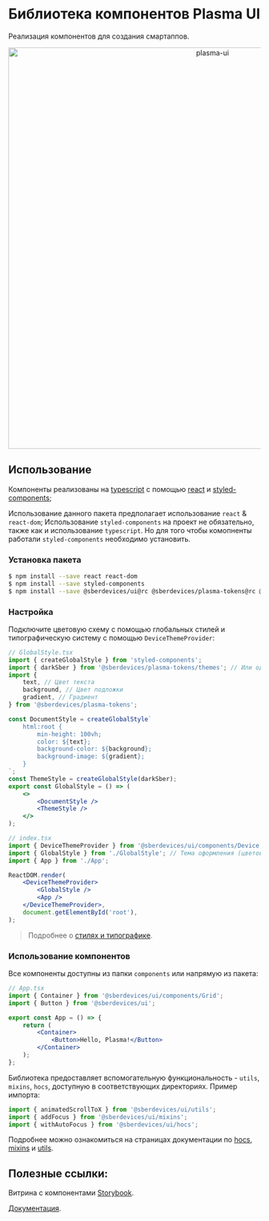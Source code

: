 # Библиотека компонентов Plasma UI

Реализация компонентов для создания смартаппов.

<p align="center">
  <img width="800" src="https://user-images.githubusercontent.com/1813468/98609687-ea20fc80-22fe-11eb-8d84-cd26385f01ed.png" alt="plasma-ui" />
</p>

## Использование

Компоненты реализованы на [typescript](https://www.typescriptlang.org/) с помощью [react](https://reactjs.org/) и [styled-components](https://styled-components.com/);

Использование данного пакета предполагает использование `react` & `react-dom`;
Использование `styled-components` на проект не обязательно, также как и использование `typescript`.
Но для того чтобы комопненты работали `styled-components` необходимо установить.

### Установка пакета

```bash
$ npm install --save react react-dom
$ npm install --save styled-components
$ npm install --save @sberdevices/ui@rc @sberdevices/plasma-tokens@rc @sberdevices/plasma-icons@rc
```

### Настройка

Подключите цветовую схему с помощью глобальных стилей и типографическую систему с помощью `DeviceThemeProvider`:

```jsx
// GlobalStyle.tsx
import { createGlobalStyle } from 'styled-components';
import { darkSber } from '@sberdevices/plasma-tokens/themes'; // Или один из списка: darkEva, darkJoy, lightEva, lightJoy, lightSber
import {
    text, // Цвет текста
    background, // Цвет подложки
    gradient, // Градиент
} from '@sberdevices/plasma-tokens';

const DocumentStyle = createGlobalStyle`
    html:root {
        min-height: 100vh;
        color: ${text};
        background-color: ${background};
        background-image: ${gradient};
    }
`;
const ThemeStyle = createGlobalStyle(darkSber);
export const GlobalStyle = () => (
    <>
        <DocumentStyle />
        <ThemeStyle />
    </>
);
```

```jsx
// index.tsx
import { DeviceThemeProvider } from '@sberdevices/ui/components/Device'; // Типографика, имеющая размеры, зависимые от типа устройства
import { GlobalStyle } from './GlobalStyle'; // Тема оформления (цветовая схема)
import { App } from './App';

ReactDOM.render(
    <DeviceThemeProvider>
        <GlobalStyle />
        <App />
    </DeviceThemeProvider>,
    document.getElementById('root'),
);
```

> Подробнее о [стилях и типографике](https://github.com/sberdevices/plasma/tree/rc/packages/plasma-tokens).

### Использование компонентов

Все компоненты доступны из папки `components` или напрямую из пакета:

```jsx
// App.tsx
import { Container } from '@sberdevices/ui/components/Grid';
import { Button } from '@sberdevices/ui';

export const App = () => {
    return (
        <Container>
            <Button>Hello, Plasma!</Button>
        </Container>
    );
};
```

Библиотека предоставляет вспомогательную функциональность - `utils`, `mixins`, `hocs`, доступную в соответствующих директориях.
Пример импорта:

```jsx
import { animatedScrollToX } from '@sberdevices/ui/utils';
import { addFocus } from '@sberdevices/ui/mixins';
import { withAutoFocus } from '@sberdevices/ui/hocs';
```

Подробнее можно ознакомиться на страницах документации по [hocs](https://plasma.sberdevices.ru/current/?path=/docs/core-high-order-components--page), [mixins](https://plasma.sberdevices.ru/current/?path=/docs/core-mixins--page) и [utils](https://plasma.sberdevices.ru/current/?path=/docs/core-utils--page).

## Полезные ссылки:

Витрина с компонентами [Storybook](https://rc--5f96ec813d800900227e3b93.chromatic.com).

[Документация](https://plasma.sberdevices.ru/).

